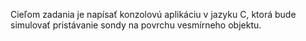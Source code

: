 Cieľom zadania je napísať konzolovú aplikáciu v jazyku C, ktorá bude simulovať pristávanie sondy na povrchu vesmírneho objektu.
